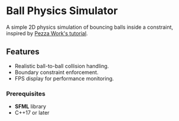 # Ball Physics Simulator

A simple 2D physics simulation of bouncing balls inside a constraint, inspired by [Pezza Work's tutorial](https://www.youtube.com/watch?v=lS_qeBy3aQI).

## Features
- Realistic ball-to-ball collision handling.
- Boundary constraint enforcement.
- FPS display for performance monitoring.

### Prerequisites
- **SFML** library
- C++17 or later


